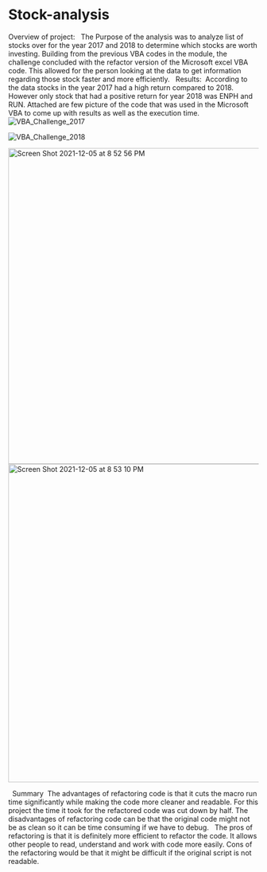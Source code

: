 # Stock-analysis
Overview of project:  
The Purpose of the analysis was to analyze list of stocks over for the year 2017 and 2018 to determine which stocks are worth investing. Building from the previous VBA codes in the module, the challenge concluded with the refactor version of the Microsoft excel VBA code. This allowed for the person looking at the data to get information regarding those stock faster and more efficiently. 
  Results:  According to the data stocks in the year 2017 had a high return compared to 2018. However only stock that had a positive return for year 2018  was ENPH and RUN. Attached are few picture of the code that was used in the Microsoft VBA to come up with results as well as the execution time. 
![VBA_Challenge_2017](https://user-images.githubusercontent.com/94031446/144774754-f58529ca-d7fd-4a3b-afab-ebc1acdf519d.png)

![VBA_Challenge_2018](https://user-images.githubusercontent.com/94031446/144774761-bbea075b-9a98-4210-89bf-6f6fd1ed9576.png)

<img width="634" alt="Screen Shot 2021-12-05 at 8 52 56 PM" src="https://user-images.githubusercontent.com/94031446/144774979-3fe7e64c-80e4-4f6e-a822-ca37b94894fa.png">

<img width="639" alt="Screen Shot 2021-12-05 at 8 53 10 PM" src="https://user-images.githubusercontent.com/94031446/144774986-231b3b92-3b51-44e0-911c-a18592fffe06.png">


  Summary  The advantages of refactoring code is that it cuts the macro run time significantly while making the code more cleaner and readable. For this project the time it took for the refactored code was cut down by half. The disadvantages of refactoring code can be that the original code might not be as clean so it can be time consuming if we have to debug. 
  The pros of refactoring is that it is definitely more efficient to refactor the code. It allows other people to read, understand and work with code more easily. Cons of the refactoring would be that it might be difficult if the original script is not readable. 
